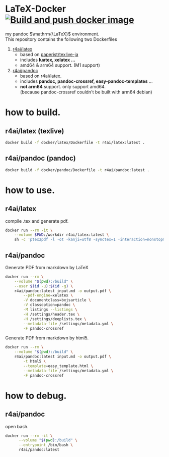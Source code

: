 # LaTeX-Docker　[![Build and push docker image](https://github.com/e9716/LaTeX-Docker/actions/workflows/docker-image.yml/badge.svg?branch=main)](https://github.com/e9716/LaTeX-Docker/actions/workflows/docker-image.yml)

my pandoc $\mathrm{\LaTeX}$ environment.  
This repository contains the following two Dockerfiles

1. [r4ai/latex](https://hub.docker.com/r/r4ai/latex) 
   - based on [paperist/texlive-ja](https://github.com/Paperist/texlive-ja)  
   - includes **luatex, xelatex ...**
   - amd64 & arm64 support. (M1 support)
1. [r4ai/pandoc](https://hub.docker.com/r/r4ai/pandoc)
   - based on r4ai/latex.
   - includes **pandoc, pandoc-crossref, easy-pandoc-templates** ...
   - **not arm64** support. only support amd64.  
     (because pandoc-crossref couldn't be built with arm64 debian)

# how to build.
## r4ai/latex (texlive)
```bash
docker build -f docker/latex/Dockerfile -t r4ai/latex:latest .
```

## r4ai/pandoc (pandoc)
```bash
docker build -f docker/pandoc/Dockerfile -t r4ai/pandoc:latest .
```

# how to use.
## r4ai/latex
compile .tex and generate pdf.
```bash
docker run --rm -it \
    --volume $PWD:/workdir r4ai/latex:latest \
    sh -c 'ptex2pdf -l -ot -kanji=utf8 -synctex=1 -interaction=nonstopmode -halt-on-error -file-line-error main.tex'
```

## r4ai/pandoc
Generate PDF from markdown by LaTeX
```bash
docker run --rm \
    --volume "$(pwd):/build" \
    --user $(id -u):$(id -g) \
    r4ai/pandoc:latest input.md -o output.pdf \
        --pdf-engine=xelatex \
        -V documentclass=bxjsarticle \
        -V classoption=pandoc \
        -M listings --listings \
        -H /settings/header.tex \
        -H /settings/deeplists.tex \
        --metadata-file /settings/metadata.yml \
        -F pandoc-crossref
```

Generate PDF from markdown by html5.
```bash
docker run --rm \
    --volume "$(pwd):/build" \
    r4ai/pandoc:latest input.md -o output.pdf \
        -t html5 \
        --template=easy_template.html \
        --metadata-file /settings/metadata.yml \
        -F pandoc-crossref
```
# how to debug.

## r4ai/pandoc
open bash.
```bash
docker run --rm -it \
      --volume "$(pwd):/build" \
      --entrypoint /bin/bash \
      r4ai/pandoc:latest
```

